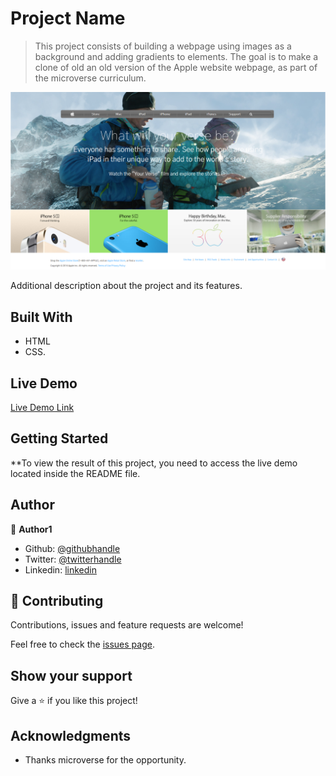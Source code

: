 # Project Name

> This project consists of building a webpage using images as a background and adding gradients to elements. The goal is to make a clone of old an old version of the Apple website webpage, as part of the microverse curriculum.

![screenshot](/assets/images/screenshot.png)

Additional description about the project and its features.

## Built With

- HTML
- CSS.

## Live Demo

[Live Demo Link](https://wrakc.github.io/apple-clone/)


## Getting Started

**To view the result of this project, you need to access the live demo located inside the README file.


## Author
👤 **Author1**

- Github: [@githubhandle](https://github.com/wrakc)
- Twitter: [@twitterhandle](https://twitter.com/carlosveig)
- Linkedin: [linkedin](https://linkedin.com/chveiga)


## 🤝 Contributing

Contributions, issues and feature requests are welcome!

Feel free to check the [issues page](issues/).

## Show your support

Give a ⭐️ if you like this project!

## Acknowledgments

- Thanks microverse for the opportunity.
